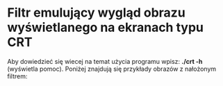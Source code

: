 # Filtr emulujący wygląd obrazu wyświetlanego na ekranach typu CRT

Aby dowiedzieć się wiecej na temat użycia programu wpisz: **./crt -h** (wyświetla pomoc).
Poniżej znajdują się przykłady obrazów z nałożonym filtrem:

![]()

![]()
